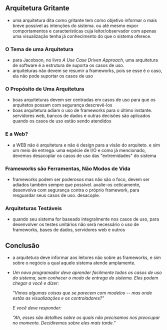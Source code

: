 ## Arquitetura Gritante
- uma arquitetura dita como gritante tem como objetivo informar o mais breve
possível as intenções do sistema. ou até mesmo expor comportamentos e
características cuja leitor/observador com apenas uma visualização tenha já
conhecimento do que o sistema oferece.

### O Tema de uma Arquitetura
- para Jacobson, no livro *A Use Case Driven Approach*, uma arquitetura de
software é a estrutura de suporta os casos de uso.
- arquiteturas não devem se resumir a frameworks, pois se esse é o caso, ela não
pode suportar os casos de uso

### O Propósito de Uma Arquitetura
- boas arquiteturas devem ser centradas em casos de uso para que os arquitetos
possam com segurança descrevê-los
- boas arquitetura adiam o uso de frameworks para o último instante. servidores
web, bancos de dados e outras decisões são aplicados quando os casos de uso
estão sendo atendidos

### E a Web?
- a WEB não é arquitetura e não é design para a visão do arquiteto. e sim um
meio de entrega. uma espécie de I/O e como já mencionado, devemos desacoplar os
casos de uso das "extremidades" do sistema

### Frameworks são Ferramentas, Não Modos de Vida
- frameworks podem ser poderosos mas não são o foco, devem ser adiados também
sempre que possível. avalie-os ceticamente, desenvolva com segurança contra o
próprio framework, para resguardar seus casos de uso. desacople.

### Arquiteturas Testáveis
- quando seu sistema for baseado integralmente nos casos de uso, para
desenvolver os testes unitários não será necessário o uso de frameworks,
bases de dados, servidores web e outros

## Conclusão
- a arquitetura deve informar aos leitores não sobre as frameworks, e sim sobre
o negócio a qual aquele sistema atende amplamente.

- *Um novo programador deve aprender facilmente todos os casos de uso do
  sistema, sem conhecer o modo de entrega do sistema. Eles podem chegar a você e
  dizer:*

  *"Vimos algumas coisas que se parecem com modelos -- mas onde estão as
  visualizações e os controladores?"*

  *E você deve responder:*

  *"Ah, esses são detalhes sobre os quais não precisamos nos preocupar no
  momento. Decidiremos sobre eles mais tarde."*

